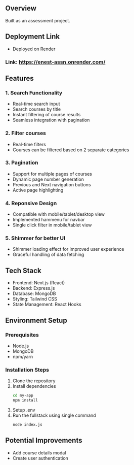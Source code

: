 
## Overview
Built as an assessment project.

## Deployment Link
- Deployed on Render
### Link: https://enest-assn.onrender.com/

## Features


### 1. Search Functionality
- Real-time search input
- Search courses by title
- Instant filtering of course results
- Seamless integration with pagination

### 2. Filter courses
- Real-time filters
- Courses can be filtered based on 2 separate categories

### 3. Pagination
- Support for multiple pages of courses
- Dynamic page number generation
- Previous and Next navigation buttons
- Active page highlighting

### 4. Reponsive Design
- Compatible with mobile/tablet/desktop view
- Implemented hammenu for navbar
- Single click filter in mobile/tablet view

### 5. Shimmer for better UI
- Shimmer loading effect for improved user experience
- Graceful handling of data fetching


## Tech Stack
- Frontend: Next.js (React)
- Backend: Express.js
- Database: MongoDB
- Styling: Tailwind CSS
- State Management: React Hooks


## Environment Setup

### Prerequisites
- Node.js
- MongoDB
- npm/yarn

### Installation Steps
1. Clone the repository
2. Install dependencies
   ```bash
   cd my-app
   npm install
   ```
4. Setup .env
5. Run the fullstack using single command
   ```bash
   node index.js
   ```
 

## Potential Improvements
- Add course details modal
- Create user authentication

